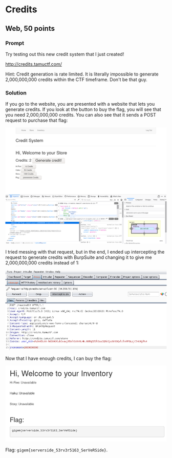 # Credits
## Web, 50 points

### Prompt

Try testing out this new credit system that I just created!

http://credits.tamuctf.com/

Hint: Credit generation is rate limited. It is literally impossible to generate 2,000,000,000 credits within the CTF timeframe. Don't be that guy.

### Solution
If you go to the website, you are presented with a website that lets you generate credits. If you look at the button to buy the flag, you will see that you need 2,000,000,000 credits. You can also see that it sends a POST request to purchase that flag:

![](site.png)

I tried messing with that request, but in the end, I ended up intercepting the request to generate credits with BurpSuite and changing it to give me 2,000,000,000 credits instead of 1:

![](burp.png)

Now that I have enough credits, I can buy the flag:

![](flag.png)

Flag: `gigem{serverside_53rv3r5163_SerVeRSide}`.

